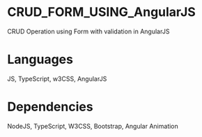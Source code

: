# CRUD_FORM_USING_AngularJS
CRUD Operation using Form with validation in AngularJS

# Languages
JS, TypeScript, w3CSS, AngularJS

# Dependencies
NodeJS, TypeScript, W3CSS, Bootstrap, Angular Animation
